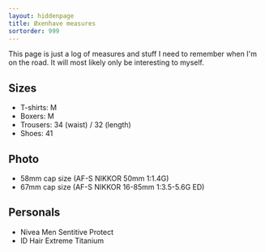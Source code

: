 ```yaml
---
layout: hiddenpage
title: Øxenhave measures
sortorder: 999
---
```


This page is just a log of measures and stuff I need to remember when I'm on the road.
It will most likely only be interesting to myself.

## Sizes
- T-shirts: M
- Boxers: M
- Trousers: 34 (waist) / 32 (length)
- Shoes: 41

## Photo
- 58mm cap size (AF-S NIKKOR 50mm 1:1.4G)
- 67mm cap size (AF-S NIKKOR 16-85mm 1:3.5-5.6G ED)

## Personals
- Nivea Men Sentitive Protect
- ID Hair Extreme Titanium